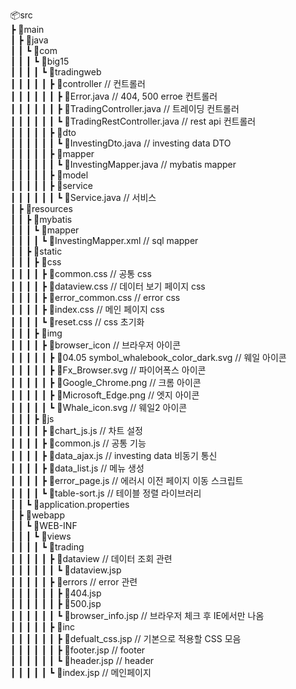 📦src<br/>
 ┣ 📂main<br/>
 ┃ ┣ 📂java<br/>
 ┃ ┃ ┗ 📂com<br/>
 ┃ ┃ ┃ ┗ 📂big15<br/>
 ┃ ┃ ┃ ┃ ┗ 📂tradingweb<br/>
 ┃ ┃ ┃ ┃ ┃ ┣ 📂controller // 컨트롤러<br/>
 ┃ ┃ ┃ ┃ ┃ ┃ ┣ 📜Error.java // 404, 500 erroe 컨트롤러<br/>
 ┃ ┃ ┃ ┃ ┃ ┃ ┣ 📜TradingController.java // 트레이딩 컨트롤러<br/>
 ┃ ┃ ┃ ┃ ┃ ┃ ┗ 📜TradingRestController.java // rest api 컨트롤러<br/>
 ┃ ┃ ┃ ┃ ┃ ┣ 📂dto<br/>
 ┃ ┃ ┃ ┃ ┃ ┃ ┗ 📜InvestingDto.java // investing data DTO<br/>
 ┃ ┃ ┃ ┃ ┃ ┣ 📂mapper<br/>
 ┃ ┃ ┃ ┃ ┃ ┃ ┗ 📜InvestingMapper.java // mybatis mapper<br/>
 ┃ ┃ ┃ ┃ ┃ ┣ 📂model<br/>
 ┃ ┃ ┃ ┃ ┃ ┣ 📂service<br/>
 ┃ ┃ ┃ ┃ ┃ ┃ ┗ 📜Service.java // 서비스<br/>
 ┃ ┣ 📂resources<br/>
 ┃ ┃ ┣ 📂mybatis<br/>
 ┃ ┃ ┃ ┗ 📂mapper<br/>
 ┃ ┃ ┃ ┃ ┗ 📜InvestingMapper.xml // sql mapper<br/>
 ┃ ┃ ┣ 📂static<br/>
 ┃ ┃ ┃ ┣ 📂css<br/>
 ┃ ┃ ┃ ┃ ┣ 📜common.css // 공통 css<br/>
 ┃ ┃ ┃ ┃ ┣ 📜dataview.css // 데이터 보기 페이지 css<br/>
 ┃ ┃ ┃ ┃ ┣ 📜error_common.css // error css<br/>
 ┃ ┃ ┃ ┃ ┣ 📜index.css // 메인 페이지 css<br/>
 ┃ ┃ ┃ ┃ ┗ 📜reset.css // css 초기화<br/>
 ┃ ┃ ┃ ┣ 📂img<br/>
 ┃ ┃ ┃ ┃ ┣ 📂browser_icon // 브라우저 아이콘<br/>
 ┃ ┃ ┃ ┃ ┃ ┣ 📜04.05 symbol_whalebook_color_dark.svg // 웨일 아이콘 <br/>
 ┃ ┃ ┃ ┃ ┃ ┣ 📜Fx_Browser.svg // 파이어폭스 아이콘<br/>
 ┃ ┃ ┃ ┃ ┃ ┣ 📜Google_Chrome.png // 크롬 아이콘<br/>
 ┃ ┃ ┃ ┃ ┃ ┣ 📜Microsoft_Edge.png // 엣지 아이콘<br/>
 ┃ ┃ ┃ ┃ ┃ ┗ 📜Whale_icon.svg // 웨일2 아이콘<br/>
 ┃ ┃ ┃ ┣ 📂js<br/>
 ┃ ┃ ┃ ┃ ┣ 📜chart_js.js // 차트 설정<br/>
 ┃ ┃ ┃ ┃ ┣ 📜common.js // 공통 기능<br/>
 ┃ ┃ ┃ ┃ ┣ 📜data_ajax.js // investing data 비동기 통신<br/>
 ┃ ┃ ┃ ┃ ┣ 📜data_list.js // 메뉴 생성<br/>
 ┃ ┃ ┃ ┃ ┣ 📜error_page.js // 에러시 이전 페이지 이동 스크립트<br/>
 ┃ ┃ ┃ ┃ ┗ 📜table-sort.js // 테이블 정렬 라이브러리<br/>
 ┃ ┃ ┗ 📜application.properties<br/>
 ┃ ┣ 📂webapp<br/>
 ┃ ┃ ┗ 📂WEB-INF<br/>
 ┃ ┃ ┃ ┗ 📂views<br/>
 ┃ ┃ ┃ ┃ ┗ 📂trading<br/>
 ┃ ┃ ┃ ┃ ┃ ┣ 📂dataview // 데이터 조회 관련<br/>
 ┃ ┃ ┃ ┃ ┃ ┃ ┗ 📜dataview.jsp<br/>
 ┃ ┃ ┃ ┃ ┃ ┣ 📂errors // error 관련<br/>
 ┃ ┃ ┃ ┃ ┃ ┃ ┣ 📜404.jsp<br/>
 ┃ ┃ ┃ ┃ ┃ ┃ ┣ 📜500.jsp<br/>
 ┃ ┃ ┃ ┃ ┃ ┃ ┗ 📜browser_info.jsp // 브라우저 체크 후 IE에서만 나옴<br/>
 ┃ ┃ ┃ ┃ ┃ ┣ 📂inc<br/>
 ┃ ┃ ┃ ┃ ┃ ┃ ┣ 📜defualt_css.jsp // 기본으로 적용할 CSS 모음<br/>
 ┃ ┃ ┃ ┃ ┃ ┃ ┣ 📜footer.jsp // footer<br/>
 ┃ ┃ ┃ ┃ ┃ ┃ ┗ 📜header.jsp // header <br/>
 ┃ ┃ ┃ ┃ ┃ ┗ 📜index.jsp // 메인페이지<br/>
